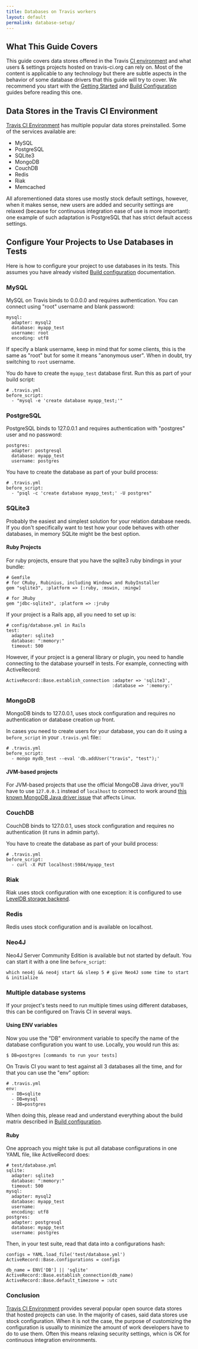 ```yaml
---
title: Databases on Travis workers
layout: default
permalink: database-setup/
---
```


## What This Guide Covers

This guide covers data stores offered in the Travis [CI environment](/docs/user/ci-environment/) and what users & settings projects hosted on travis-ci.org can rely on.
Most of the content is applicable to any technology but there are subtle aspects in the behavior of some database drivers that this guide will try to
cover. We recommend you start with the [Getting Started](/docs/user/getting-started/) and [Build Configuration](/docs/user/build-configuration/) guides before reading this one.


## Data Stores in the Travis CI Environment

[Travis CI Environment](/docs/user/ci-environment/) has multiple popular data stores preinstalled. Some of the services available are:

* MySQL
* PostgreSQL
* SQLite3
* MongoDB
* CouchDB
* Redis
* Riak
* Memcached

All aforementioned data stores use mostly stock default settings, however, when it makes sense, new users are added and security settings are relaxed
(because for continuous integration ease of use is more important): one example of such adaptation is PostgreSQL that has strict default access settings.


## Configure Your Projects to Use Databases in Tests

Here is how to configure your project to use databases in its tests. This assumes you have already visited [Build configuration](/docs/user/build-configuration/) documentation.

### MySQL

MySQL on Travis binds to 0.0.0.0 and requires authentication. You can connect using "root" username and blank password:

    mysql:
      adapter: mysql2
      database: myapp_test
      username: root
      encoding: utf8

If specify a blank username, keep in mind that for some clients, this is the same as "root" but for some it means "anonymous user". When in doubt,
try switching to `root` username.

You do have to create the `myapp_test` database first. Run this as part of your build script:

    # .travis.yml
    before_script:
      - "mysql -e 'create database myapp_test;'"


### PostgreSQL

PostgreSQL binds to 127.0.0.1 and requires authentication with "postgres" user and no password:

    postgres:
      adapter: postgresql
      database: myapp_test
      username: postgres

You have to create the database as part of your build process:

    # .travis.yml
    before_script:
      - "psql -c 'create database myapp_test;' -U postgres"


### SQLite3

Probably the easiest and simplest solution for your relation database needs. If you don't specifically want to test how your code behaves with other databases,
in memory SQLite might be the best option.

#### Ruby Projects

For ruby projects, ensure that you have the sqlite3 ruby bindings in your bundle:

    # Gemfile
    # for CRuby, Rubinius, including Windows and RubyInstaller
    gem "sqlite3", :platform => [:ruby, :mswin, :mingw]

    # for JRuby
    gem "jdbc-sqlite3", :platform => :jruby
    

If your project is a Rails app, all you need to set up is:

    # config/database.yml in Rails
    test:
      adapter: sqlite3
      database: ":memory:"
      timeout: 500

However, if your project is a general library or plugin, you need to handle connecting to the database yourself in tests. For example, connecting with ActiveRecord:

    ActiveRecord::Base.establish_connection :adapter => 'sqlite3',
                                            :database => ':memory:'


### MongoDB

MongoDB binds to 127.0.0.1, uses stock configuration and requires no authentication or database creation up front.

In cases you need to create users for your database, you can do it using a `before_script` in your `.travis.yml` file::

    # .travis.yml
    before_script:
      - mongo mydb_test --eval 'db.addUser("travis", "test");'


#### JVM-based projects

  For JVM-based projects that use the official MongoDB Java driver, you'll have to use `127.0.0.1` instead of `localhost` to connect
  to work around [this known MongoDB Java driver issue](https://jira.mongodb.org/browse/JAVA-249) that affects Linux.



### CouchDB

CouchDB binds to 127.0.0.1, uses stock configuration and requires no authentication (it runs in admin party).

You have to create the database as part of your build process:

    # .travis.yml
    before_script:
      - curl -X PUT localhost:5984/myapp_test


### Riak

Riak uses stock configuration with one exception: it is configured to use [LevelDB storage backend](http://wiki.basho.com/LevelDB.html).


### Redis

Redis uses stock configuration and is available on localhost.


### Neo4J

Neo4J Server Community Edition is available but not started by default. You can start it with a one line `before_script`:

    which neo4j && neo4j start && sleep 5 # give Neo4J some time to start & initialize



### Multiple database systems

If your project's tests need to run multiple times using different databases, this can be configured on Travis CI in several ways.

#### Using ENV variables

Now you use the "DB" environment variable to specify the name of the database configuration you want to use. Locally, you would run this as:

    $ DB=postgres [commands to run your tests]

On Travis CI you want to test against all 3 databases all the time, and for that you can use the "env" option:

    # .travis.yml
    env:
      - DB=sqlite
      - DB=mysql
      - DB=postgres

When doing this, please read and understand everything about the build matrix described in [Build configuration](/docs/user/build-configuration/).


#### Ruby

One approach you might take is put all database configurations in one YAML file, like ActiveRecord does:

    # test/database.yml
    sqlite:
      adapter: sqlite3
      database: ":memory:"
      timeout: 500
    mysql:
      adapter: mysql2
      database: myapp_test
      username: 
      encoding: utf8
    postgres:
      adapter: postgresql
      database: myapp_test
      username: postgres

Then, in your test suite, read that data into a configurations hash:

    configs = YAML.load_file('test/database.yml')
    ActiveRecord::Base.configurations = configs

    db_name = ENV['DB'] || 'sqlite'
    ActiveRecord::Base.establish_connection(db_name)
    ActiveRecord::Base.default_timezone = :utc


### Conclusion

[Travis CI Environment](/docs/user/ci-environment/) provides several popular open source data stores that hosted projects can use. In the majority of cases,
said data stores use stock configuration. When it is not the case, the purpose of customizing the configuration is usually
to minimize the amount of work developers have to do to use them. Often this means relaxing security settings, whicn is OK for
continuous integration environments.
